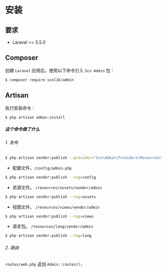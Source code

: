 # 安装

## 要求

- Laravel >= 5.5.0

## Composer
创建 `Laravel` 应用后，使用以下命令引入 `Sco Admin` 包：

```sh
$ composer require scolib/admin
```

## Artisan
执行安装命令：

```sh
$ php artisan admin:install
```

##### 这个命令做了什么

###### 1. 发布

```sh
$ php artisan vendor:publish --provider="Sco\Admin\Providers\ResourcesServiceProvider"
```

- 配置文件。`/config/admin.php`

```sh
$ php artisan vendor:publish --tag=config
```

- 资源文件。 `/resources/assets/vendor/admin`

```sh
$ php artisan vendor:publish --tag=assets
```

- 视图文件。 `/resources/views/vendor/admin`

```sh
$ php artisan vendor:publish --tag=views
```

- 语言包。 `/resources/lang/vendor/admin`

```sh
$ php artisan vendor:publish --tag=lang
```


###### 2. 路由

`routes/web.php` 追加 `Admin::routes();`







